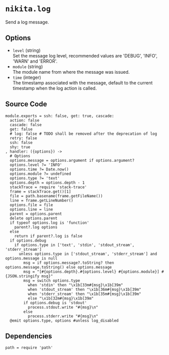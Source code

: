 
# `nikita.log`

Send a log message.

## Options


* `level` (string)   
  Set the message log level, recommended values are 'DEBUG', 'INFO', 'WARN' and
  'ERROR'.
* `module` (string)   
  The module name from where the message was issued.
* `time` (integer)   
  The timestamp associated with the message, default to the current timestamp
  when the log action is called.

## Source Code

    module.exports = ssh: false, get: true, cascade:
      action: false
      cascade: false
      get: false
      # log: false # TODO shall be removed after the deprecation of log
      retry: false
      ssh: false
      shy: true
    , handler: ({options}) ->
      # Options
      options.message = options.argument if options.argument?
      options.level ?= 'INFO'
      options.time ?= Date.now()
      options.module ?= undefined
      options.type ?= 'text'
      options.depth = options.depth - 1
      stackTrace = require 'stack-trace'
      frame = stackTrace.get()[1]
      file = path.basename(frame.getFileName())
      line = frame.getLineNumber()
      options.file = file
      options.line = line
      parent = options.parent
      delete options.parent
      if typeof options.log is 'function'
        parent?.log options
      else
        return if parent?.log is false
      if options.debug
        if options.type in ['text', 'stdin', 'stdout_stream', 'stderr_stream']
          unless options.type in ['stdout_stream', 'stderr_stream'] and options.message is null
            msg = if options.message?.toString? then options.message.toString() else options.message
            msg = "[#{options.depth}.#{options.level} #{options.module}] #{JSON.stringify msg}"
            msg = switch options.type
              when 'stdin' then "\x1b[33m#{msg}\x1b[39m"
              when 'stdout_stream' then "\x1b[36m#{msg}\x1b[39m"
              when 'stderr_stream' then "\x1b[35m#{msg}\x1b[39m"
              else "\x1b[32m#{msg}\x1b[39m"
            if options.debug is 'stdout'
              process.stdout.write "#{msg}\n"
            else
              process.stderr.write "#{msg}\n"
      @emit options.type, options #unless log_disabled

## Dependencies

    path = require 'path'
